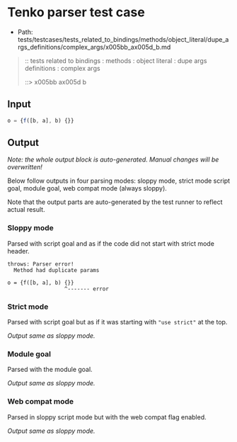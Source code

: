 # Tenko parser test case

- Path: tests/testcases/tests_related_to_bindings/methods/object_literal/dupe_args_definitions/complex_args/x005bb_ax005d_b.md

> :: tests related to bindings : methods : object literal : dupe args definitions : complex args
>
> ::> x005bb ax005d b

## Input

`````js
o = {f([b, a], b) {}}
`````

## Output

_Note: the whole output block is auto-generated. Manual changes will be overwritten!_

Below follow outputs in four parsing modes: sloppy mode, strict mode script goal, module goal, web compat mode (always sloppy).

Note that the output parts are auto-generated by the test runner to reflect actual result.

### Sloppy mode

Parsed with script goal and as if the code did not start with strict mode header.

`````
throws: Parser error!
  Method had duplicate params

o = {f([b, a], b) {}}
                  ^------- error
`````

### Strict mode

Parsed with script goal but as if it was starting with `"use strict"` at the top.

_Output same as sloppy mode._

### Module goal

Parsed with the module goal.

_Output same as sloppy mode._

### Web compat mode

Parsed in sloppy script mode but with the web compat flag enabled.

_Output same as sloppy mode._
